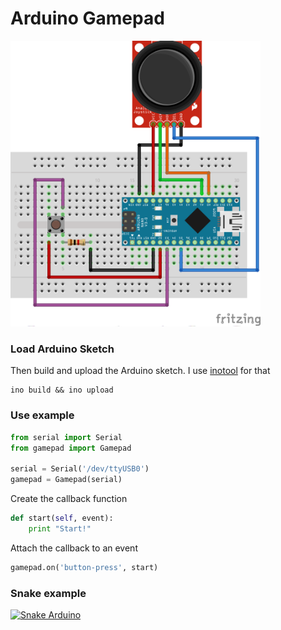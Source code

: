 # Arduino Gamepad

<img src="https://github.com/lvidarte/arduino-gamepad/blob/master/gamepad.png" width="400px" />

### Load Arduino Sketch

Then build and upload the Arduino sketch. I use [inotool](http://inotool.org) for that

    ino build && ino upload


### Use example

```python
from serial import Serial
from gamepad import Gamepad

serial = Serial('/dev/ttyUSB0')
gamepad = Gamepad(serial)
```

Create the callback function

```python
def start(self, event):
    print "Start!"
```

Attach the callback to an event

```python
gamepad.on('button-press', start)
```

### Snake example

[![Snake Arduino](http://img.youtube.com/vi/qr-ROlCskwY/0.jpg)](https://www.youtube.com/watch?v=qr-ROlCskwY)
